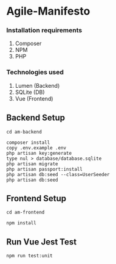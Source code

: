 # Agile-Manifesto

### Installation requirements
1. Composer
2. NPM
3. PHP

### Technologies used
1. Lumen (Backend)
2. SQLite (DB)
3. Vue (Frontend)

## Backend Setup

```
cd am-backend

composer install
copy .env.example .env
php artisan key:generate
type nul > database/database.sqlite
php artisan migrate  
php artisan passport:install
php artisan db:seed --class=UserSeeder
php artisan db:seed
```

## Frontend Setup
```
cd am-frontend

npm install
```

## Run Vue Jest Test
```
npm run test:unit
```
